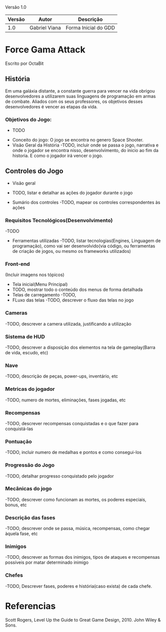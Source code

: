 Versão 1.0

|Versão|Autor|Descrição|
|------|-----|---------|
|1.0|Gabriel Viana|Forma Inicial do GDD|

# **Force Gama Attack**
Escrito por OctaBit


## História
Em uma galáxia distante, a constante guerra para vencer na vida obrigou desenvolvedores a utilizarem suas linguagens de programação em armas de combate. Aliados com os seus professores, os objetivos desses desenvolvedores é vencer as etapas da vida.
### Objetivos do Jogo:
- TODO
* Conceito do jogo:
O jogo se encontra no genero Space Shooter.
* Visão Geral da História 
-TODO, incluir onde se passa o jogo, narrativa e onde o jogador se encontra nisso, desenvolvimento, do inicio ao fim da historia. E como o jogador irá vencer o jogo.

## Controles do Jogo
* Visão geral

* TODO, listar e detalhar as ações do jogador durante o jogo

* Sumário dos controles
-TODO, mapear os controles correspondentes às ações

### Requisitos Tecnológicos(Desenvolvimento)
-TODO
* Ferramentas utilizadas
-TODO, listar tecnologias(Engines, Linguagem de programação), como vai ser desenvolvido(via código, ou ferramentas de criação de jogos, ou mesmo os frameworks utilizados)

### Front-end
(Incluir imagens nos tópicos) 
* Tela inicial(Menu Principal)
* TODO, mostrar todo o conteúdo dos menus de forma detalhada
* Telas de carregamento
-TODO,
* FLuxo das telas
-TODO, descrever o fluxo das telas no jogo
### Cameras
-TODO, descrever a camera utilizada, justificando a utilização
### Sistema de HUD
-TODO, descrever a disposição dos elementos na tela de gameplay(Barra de vida, escudo, etc)
### Nave
-TODO, descrição de peças, power-ups, inventário, etc
### Metricas do jogador
-TODO, numero de mortes, eliminações, fases jogadas, etc
### Recompensas
-TODO, descrever recompensas conquistadas e o que fazer para conquistá-las
### Pontuação
-TODO, incluir numero de medalhas e pontos e como consegui-los
### Progressão do Jogo
-TODO, detalhar progresso conquistado pelo jogador
### Mecânicas do jogo
-TODO, descrever como funcionam as mortes, os poderes especiais, bonus, etc
### Descrição das fases
-TODO, descrever onde se passa, música, recompensas, como chegar àquela fase, etc
### Inimigos
-TODO, descrever as formas dos inimigos, tipos de ataques e recompensas possíveis por matar determinado inimigo
### Chefes
-TODO, Descrever fases, poderes e história(caso exista) de cada chefe.

# Referencias
Scott Rogers, Level Up the Guide to Great Game Design, 2010. John Wiley & Sons.